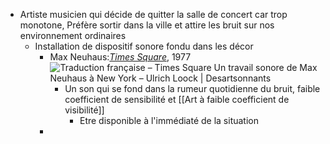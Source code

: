 - Artiste musicien qui décide de quitter la salle de concert car trop monotone, Préfère sortir dans la ville et attire les bruit sur nos environnement ordinaires
	- Installation de dispositif sonore fondu dans les décor
		- Max Neuhaus:[*Times Square*](https://en.wikipedia.org/wiki/Times_Square_(Neuhaus)), 1977 ![Traduction française – Times Square Un travail sonore de Max Neuhaus à New  York – Ulrich Loock | Desartsonnants](https://encrypted-tbn0.gstatic.com/images?q=tbn:ANd9GcSDB1hxWuviIWFQXqrkNFGQhxJzV4Q1fpWW1es15PD-bA&s)
			- Un son qui se fond dans la rumeur quotidienne du bruit, faible coefficient de sensibilité et [[Art à faible coefficient de visibilité]]
				- Etre disponible à l'immédiaté de la situation
		-